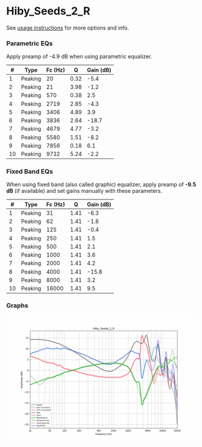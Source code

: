 # Hiby_Seeds_2_R
See [usage instructions](https://github.com/jaakkopasanen/AutoEq#usage) for more options and info.

### Parametric EQs
Apply preamp of -4.9 dB when using parametric equalizer.

|   # | Type    |   Fc (Hz) |    Q |   Gain (dB) |
|-----|---------|-----------|------|-------------|
|   1 | Peaking |        20 | 0.32 |        -5.4 |
|   2 | Peaking |        21 | 3.98 |        -1.2 |
|   3 | Peaking |       570 | 0.38 |         2.5 |
|   4 | Peaking |      2719 | 2.85 |        -4.3 |
|   5 | Peaking |      3406 | 4.89 |         3.9 |
|   6 | Peaking |      3836 | 2.64 |       -18.7 |
|   7 | Peaking |      4679 | 4.77 |        -3.2 |
|   8 | Peaking |      5580 | 1.51 |        -8.2 |
|   9 | Peaking |      7856 | 0.18 |         6.1 |
|  10 | Peaking |      9732 | 5.24 |        -2.2 |

### Fixed Band EQs
When using fixed band (also called graphic) equalizer, apply preamp of **-9.5 dB** (if available) and set gains manually with these parameters.

|   # | Type    |   Fc (Hz) |    Q |   Gain (dB) |
|-----|---------|-----------|------|-------------|
|   1 | Peaking |        31 | 1.41 |        -6.3 |
|   2 | Peaking |        62 | 1.41 |        -1.8 |
|   3 | Peaking |       125 | 1.41 |        -0.4 |
|   4 | Peaking |       250 | 1.41 |         1.5 |
|   5 | Peaking |       500 | 1.41 |         2.1 |
|   6 | Peaking |      1000 | 1.41 |         3.6 |
|   7 | Peaking |      2000 | 1.41 |         4.2 |
|   8 | Peaking |      4000 | 1.41 |       -15.8 |
|   9 | Peaking |      8000 | 1.41 |         3.2 |
|  10 | Peaking |     16000 | 1.41 |         9.5 |

### Graphs
![](./Hiby_Seeds_2_R.png)
